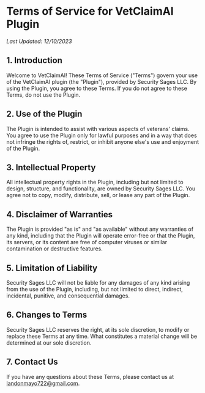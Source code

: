 # Terms of Service for VetClaimAI Plugin

_Last Updated: 12/10/2023_

## 1. Introduction
Welcome to VetClaimAI! These Terms of Service ("Terms") govern your use of the VetClaimAI plugin (the "Plugin"), provided by Security Sages LLC. By using the Plugin, you agree to these Terms. If you do not agree to these Terms, do not use the Plugin.

## 2. Use of the Plugin
The Plugin is intended to assist with various aspects of veterans' claims. You agree to use the Plugin only for lawful purposes and in a way that does not infringe the rights of, restrict, or inhibit anyone else's use and enjoyment of the Plugin.

## 3. Intellectual Property
All intellectual property rights in the Plugin, including but not limited to design, structure, and functionality, are owned by Security Sages LLC. You agree not to copy, modify, distribute, sell, or lease any part of the Plugin.

## 4. Disclaimer of Warranties
The Plugin is provided "as is" and "as available" without any warranties of any kind, including that the Plugin will operate error-free or that the Plugin, its servers, or its content are free of computer viruses or similar contamination or destructive features.

## 5. Limitation of Liability
Security Sages LLC will not be liable for any damages of any kind arising from the use of the Plugin, including, but not limited to direct, indirect, incidental, punitive, and consequential damages.

## 6. Changes to Terms
Security Sages LLC reserves the right, at its sole discretion, to modify or replace these Terms at any time. What constitutes a material change will be determined at our sole discretion.

## 7. Contact Us
If you have any questions about these Terms, please contact us at landonmayo722@gmail.com.

